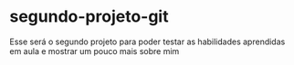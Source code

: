 # segundo-projeto-git
Esse será o segundo projeto para poder testar as habilidades aprendidas em aula e mostrar um pouco mais sobre mim 

